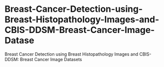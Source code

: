 # Breast-Cancer-Detection-using-Breast-Histopathology-Images-and-CBIS-DDSM-Breast-Cancer-Image-Datase
Breast Cancer Detection using Breast Histopathology Images and CBIS-DDSM: Breast Cancer Image Datasets
